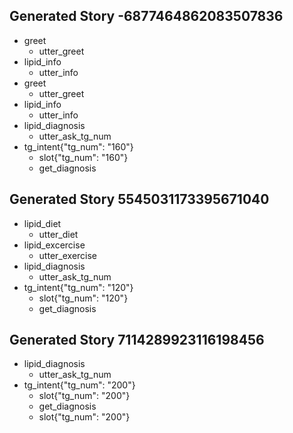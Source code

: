 ## Generated Story -6877464862083507836
* greet
    - utter_greet
* lipid_info
    - utter_info
* greet
    - utter_greet
* lipid_info
    - utter_info
* lipid_diagnosis
    - utter_ask_tg_num
* tg_intent{"tg_num": "160"}
    - slot{"tg_num": "160"}
    - get_diagnosis

## Generated Story 5545031173395671040
* lipid_diet
    - utter_diet
* lipid_excercise
    - utter_exercise
* lipid_diagnosis
    - utter_ask_tg_num
* tg_intent{"tg_num": "120"}
    - slot{"tg_num": "120"}
    - get_diagnosis

## Generated Story 7114289923116198456
* lipid_diagnosis
    - utter_ask_tg_num
* tg_intent{"tg_num": "200"}
    - slot{"tg_num": "200"}
    - get_diagnosis
    - slot{"tg_num": "200"}

